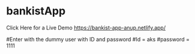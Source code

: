 # bankistApp

Click Here for a Live Demo https://bankist-app-anup.netlify.app/

#Enter with the dummy user with ID and password
#Id = aks
#password = 1111
